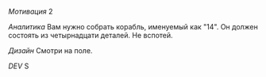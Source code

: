 *Мотивация*
2

*Аналитика*
Вам нужно собрать корабль, именуемый как "14". Он должен состоять из четырнадцати деталей. Не вспотей.

*Дизайн*
Смотри на поле.

*DEV*
S
